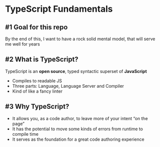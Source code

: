 
# TypeScript Fundamentals

## #1 Goal for this repo
By the end of this, I want to have a rock solid mental model, that will serve me well for years

## #2 What is TypeScript?
TypeScript is an **open source**, typed syntactic superset of **JavaScript**

- Compiles to readable JS
- Three parts: Language, Language Server and Compiler
- Kind of like a fancy linter

## #3 Why TypeScript?

- It allows you, as a code author, to leave more of your intent “on the page”
- It has the potential to move some kinds of errors from runtime to compile time
- It serves as the foundation for a great code authoring experience

